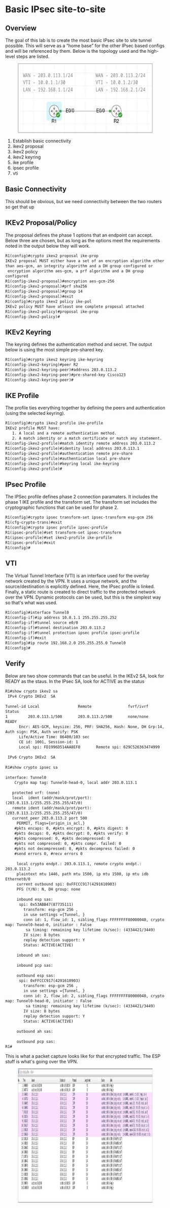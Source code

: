 # Basic IPsec site-to-site
## Overview

The goal of this lab is to create the most basic IPsec site to site tunnel possible. This will serve as a “home base” for the other IPsec based configs and will be referenced by them. Below is the topology used and the high-level steps are listed.

<figure class="image"><img style="aspect-ratio:519/218;" src="2_Basic IPsec site-to-site_i.png" width="519" height="218"></figure>

1.  Establish basic connectivity
2.  ikev2 proposal
3.  ikev2 policy
4.  ikev2 keyring
5.  ike profile
6.  ipsec profile
7.  vti

## Basic Connectivity

This should be obvious, but we need connectivity between the two routers so get that up

## IKEv2 Proposal/Policy

The proposal defines the phase 1 options that an endpoint can accept. Below three are chosen, but as long as the options meet the requirements noted in the output below they will work. 

```
R1(config)#crypto ikev2 proposal ike-prop
IKEv2 proposal MUST either have a set of an encryption algorithm other than aes-gcm, an integrity algorithm and a DH group configured or 
 encryption algorithm aes-gcm, a prf algorithm and a DH group configured
R1(config-ikev2-proposal)#encryption aes-gcm-256
R1(config-ikev2-proposal)#prf sha256
R1(config-ikev2-proposal)#group 14
R1(config-ikev2-proposal)#exit
R1(config)#crypto ikev2 policy ike-pol
IKEv2 policy MUST have atleast one complete proposal attached 
R1(config-ikev2-policy)#proposal ike-prop
R1(config-ikev2-policy)#
```

## IKEv2 Keyring

The keyring defines the authentication method and secret. The output below is using the most simple pre-shared key.

```
R1(config)#crypto ikev2 keyring ike-keyring
R1(config-ikev2-keyring)#peer R2
R1(config-ikev2-keyring-peer)#address 203.0.113.2
R1(config-ikev2-keyring-peer)#pre-shared-key Cisco123
R1(config-ikev2-keyring-peer)#
```

## IKE Profile

The profile ties everything together by defining the peers and authentication (using the selected keyring).

```
R1(config)#crypto ikev2 profile ike-profile
IKEv2 profile MUST have:
   1. A local and a remote authentication method.
   2. A match identity or a match certificate or match any statement.
R1(config-ikev2-profile)#match identity remote address 203.0.113.2
R1(config-ikev2-profile)#identity local address 203.0.113.1
R1(config-ikev2-profile)#authentication remote pre-share
R1(config-ikev2-profile)#authentication local pre-share
R1(config-ikev2-profile)#keyring local ike-keyring
R1(config-ikev2-profile)#    
```

## IPsec Profile

The IPSec profile defines phase 2 connection paramaters. It includes the phase 1 IKE profile and the transform set. The transform set includes the cryptographic functions that can be used for phase 2. 

```
R1(config)#crypto ipsec transform-set ipsec-transform esp-gcm 256
R1(cfg-crypto-trans)#exit
R1(config)#crypto ipsec profile ipsec-profile
R1(ipsec-profile)#set transform-set ipsec-transform
R1(ipsec-profile)#set ikev2-profile ike-profile
R1(ipsec-profile)#exit
R1(config)#
```

## VTI

The Virtual Tunnel Interface (VTI) is an interface used for the overlay network created by the VPN. It uses a unique network, and the source/destination is explicitly defined. Here, the IPsec profile is linked. Finally, a static route is created to direct traffic to the protected network over the VPN. Dynamic protocols can be used, but this is the simplest way so that's what was used. 

```
R1(config)#interface Tunnel0
R1(config-if)#ip address 10.0.1.1 255.255.255.252
R1(config-if)#tunnel source e0/0
R1(config-if)#tunnel destination 203.0.113.2
R1(config-if)#tunnel protection ipsec profile ipsec-profile
R1(config-if)#exit
R1(config)#ip route 192.168.2.0 255.255.255.0 Tunnel0
R1(config)#
```

## Verify

Below are two show commands that can be useful. In the IKEv2 SA, look for READY as the staus. In the IPsec SA, look for ACTIVE as the status

```
R1#show crypto ikev2 sa
 IPv4 Crypto IKEv2  SA 

Tunnel-id Local                 Remote                fvrf/ivrf            Status 
1         203.0.113.1/500       203.0.113.2/500       none/none            READY  
      Encr: AES-GCM, keysize: 256, PRF: SHA256, Hash: None, DH Grp:14, Auth sign: PSK, Auth verify: PSK
      Life/Active Time: 86400/103 sec
      CE id: 1001, Session-id: 1
      Local spi: FD1996D514AA8EF0       Remote spi: 629C526363474999

 IPv6 Crypto IKEv2  SA 

R1#show crypto ipsec sa

interface: Tunnel0
    Crypto map tag: Tunnel0-head-0, local addr 203.0.113.1

   protected vrf: (none)
   local  ident (addr/mask/prot/port): (203.0.113.1/255.255.255.255/47/0)
   remote ident (addr/mask/prot/port): (203.0.113.2/255.255.255.255/47/0)
   current_peer 203.0.113.2 port 500
     PERMIT, flags={origin_is_acl,}
    #pkts encaps: 0, #pkts encrypt: 0, #pkts digest: 0
    #pkts decaps: 0, #pkts decrypt: 0, #pkts verify: 0
    #pkts compressed: 0, #pkts decompressed: 0
    #pkts not compressed: 0, #pkts compr. failed: 0
    #pkts not decompressed: 0, #pkts decompress failed: 0
    #send errors 0, #recv errors 0

     local crypto endpt.: 203.0.113.1, remote crypto endpt.: 203.0.113.2
     plaintext mtu 1446, path mtu 1500, ip mtu 1500, ip mtu idb Ethernet0/0
     current outbound spi: 0xFFCCC917(4291610903)
     PFS (Y/N): N, DH group: none

     inbound esp sas:
      spi: 0x53ABB47(87735111)
        transform: esp-gcm 256 ,
        in use settings ={Tunnel, }
        conn id: 1, flow_id: 1, sibling_flags FFFFFFFF80000040, crypto map: Tunnel0-head-0, initiator : False
         sa timing: remaining key lifetime (k/sec): (4334421/3449)
        IV size: 8 bytes
        replay detection support: Y
        Status: ACTIVE(ACTIVE)

     inbound ah sas:

     inbound pcp sas:

     outbound esp sas:
      spi: 0xFFCCC917(4291610903)
        transform: esp-gcm 256 ,
        in use settings ={Tunnel, }
        conn id: 2, flow_id: 2, sibling_flags FFFFFFFF80000040, crypto map: Tunnel0-head-0, initiator : False
         sa timing: remaining key lifetime (k/sec): (4334421/3449)
        IV size: 8 bytes
        replay detection support: Y
        Status: ACTIVE(ACTIVE)
          
     outbound ah sas:

     outbound pcp sas:
R1# 
```

This is what a packet capture looks like for that encrypted traffic. The ESP stuff is what's going over the VPN.

<figure class="image"><img style="aspect-ratio:1624/422;" src="1_Basic IPsec site-to-site_i.png" width="1624" height="422"></figure>